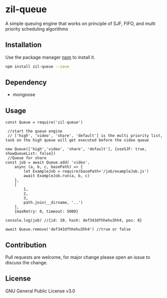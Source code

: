 # zil-queue
A simple queuing engine that works on principle of SJF, FIFO, and multi priority scheduling algorithms

## Installation
Use the package manager [npm](https://www.npmjs.com) to install it.

```bash
npm install zil-queue --save
```

## Dependency
- mongoose

## Usage

```node
const Queue = require('zil-queue')

 //start the queue engine
 // ['high', 'video', 'share', 'default'] is the multi priority list, task on the high queue will get executed before the video queue

new Queue(['high','video', 'share', 'default'], {useSJF: true, showQueueList: false})
 //Queue for share
const job = await Queue.add( 'video',
    async (a, b, c, basePath) => {
        let ExampleJob = require(basePath+'/job/exampleJob.js')
        await ExampleJob.run(a, b, c)
    },
    [
        1, 
        2, 
        3, 
        path.join(__dirname, '..')
    ],
    {maxRetry: 0, timeout: 5000}

console.log(job) //{id: 20, hash: def343dfhhehu3hh4, pos: 8}

await Queue.remove('def343dfhhehu3hh4') //true or false
```
   
## Contribution
Pull requests are welcome, for major change please open an issue to discuss the change.

## License
GNU General Public License v3.0